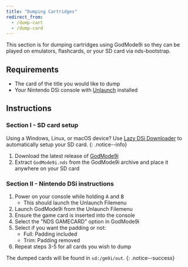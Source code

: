 ```yaml
---
title: "Dumping Cartridges"
redirect_from:
  - /dump-cart
  - /dump-card
---
```


This section is for dumping cartridges using GodMode9i so they can be played on emulators, flashcards, or your SD card via nds-bootstrap.

## Requirements
* The card of the title you would like to dump
* Your Nintendo DSi console with [Unlaunch](installing-unlaunch) installed

## Instructions
### Section I - SD card setup

Using a Windows, Linux, or macOS device? Use [Lazy DSi Downloader](lazy-dsi-downloader) to automatically setup your SD card.
{: .notice--info}

1. Download the latest release of [GodMode9i](https://github.com/RocketRobz/godmode9i/releases)
1. Extract `GodMode9i.nds` from the GodMode9i archive and place it anywhere on your SD card

### Section II - Nintendo DSi instructions
1. Power on your console while holding <kbd class="face">A</kbd> and <kbd class="face">B</kbd>
   - This should launch the Unlaunch Filemenu
1. Launch GodMode9i from the Unlaunch Filemenu
1. Ensure the game card is inserted into the console
1. Select the "NDS GAMECARD" option in GodMode9i
1. Select if you want the padding or not:
   - Full: Padding included
   - Trim: Padding removed
1. Repeat steps 3-5 for all cards you wish to dump

The dumped cards will be found in `sd:/gm9i/out`.
{: .notice--success}
